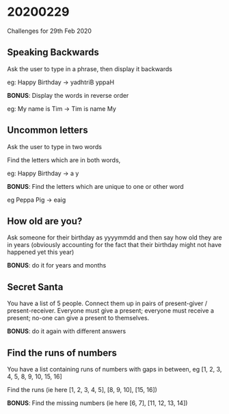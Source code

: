 # 20200229
Challenges for 29th Feb 2020

## Speaking Backwards

Ask the user to type in a phrase, then display it backwards

eg: Happy Birthday -> yadhtriB yppaH

**BONUS**: Display the words in reverse order

eg: My name is Tim -> Tim is name My


## Uncommon letters

Ask the user to type in two words

Find the letters which are in both words,

eg: Happy Birthday -> a y

**BONUS**: Find the letters which are unique to one or other word

eg Peppa Pig -> eaig


## How old are you?

Ask someone for their birthday as yyyymmdd and then say how old they are in years
(obviously accounting for the fact that their birthday might not have happened
yet this year)

**BONUS**: do it for years and months


## Secret Santa

You have a list of 5 people. Connect them up in pairs of present-giver / present-receiver.
Everyone must give a present; everyone must receive a present; no-one can give a present
to themselves.

**BONUS**: do it again with different answers


## Find the runs of numbers

You have a list containing runs of numbers with gaps in between, eg
[1, 2, 3, 4, 5, 8, 9, 10, 15, 16]

Find the runs (ie here [1, 2, 3, 4, 5], [8, 9, 10], [15, 16])

**BONUS**: Find the missing numbers (ie here [6, 7], [11, 12, 13, 14])

